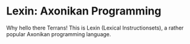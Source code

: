 # Lexin: Axonikan Programming 
Why hello there Terrans! This is Lexin (Lexical Instructionsets), a rather popular Axonikan programming language.
